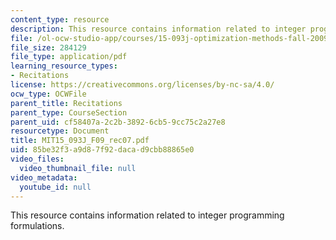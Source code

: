 ```yaml
---
content_type: resource
description: This resource contains information related to integer programming formulations.
file: /ol-ocw-studio-app/courses/15-093j-optimization-methods-fall-2009/85be32f3a9d87f92dacad9cbb88865e0_MIT15_093J_F09_rec07.pdf
file_size: 284129
file_type: application/pdf
learning_resource_types:
- Recitations
license: https://creativecommons.org/licenses/by-nc-sa/4.0/
ocw_type: OCWFile
parent_title: Recitations
parent_type: CourseSection
parent_uid: cf58407a-2c2b-3892-6cb5-9cc75c2a27e8
resourcetype: Document
title: MIT15_093J_F09_rec07.pdf
uid: 85be32f3-a9d8-7f92-daca-d9cbb88865e0
video_files:
  video_thumbnail_file: null
video_metadata:
  youtube_id: null
---
```

This resource contains information related to integer programming formulations.
